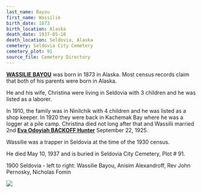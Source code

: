 ```yaml
---
last_name: Bayou
first_name: Wassilie
birth_date: 1873
birth_location: Alaska
death_date: 1937-05-10
death_location: Seldovia, Alaska
cemetery: Seldovia City Cemetery
cemetery_plot: 91
source_file: Cemetery Directory
---
```

[**WASSILIE BAYOU**](../_families/Bayou_Family.md) was born in 1873 in Alaska.  Most census records claim that both of his parents were born in Alaska. 

He and his wife, Christina were living in Seldovia with 3 children and he was listed as a laborer.  

In 1910, the family was in Ninilchik with 4 children and he was listed as a shop keeper.  In 1920 they were back in Kachemak Bay where he was a logger at a pile camp.  Christina died not long after that and Wassilii married 2nd [**Eva Odoyiah BACKOFF Hunter**](./Bayou_Eva_Hunter.md) September 22, 1925.  

Wassilie was a trapper in Seldovia at the time of the 1930 census.  

He died May 10, 1937 and is buried in Seldovia City Cemetery, Plot # 91. 

1900 Seldovia - left to right: Wassilie Bayou, Anisim Alexandroff, Rev John Pernosky, Nicholas Fomin 

![](../assets/images/ANISEM%20ALEXANDROFF/media/image1.jpeg)

